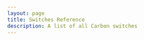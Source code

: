 ```yaml
---
layout: page
title: Switches Reference
description: A list of all Carbon switches
---
```


<script setup>
    import SwitchesReference from '@/components/SwitchesReference.vue'
</script>

<SwitchesReference />
